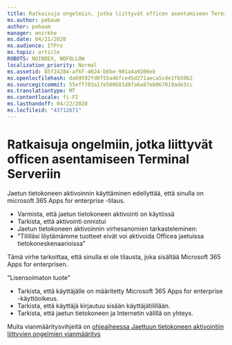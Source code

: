 ```yaml
---
title: Ratkaisuja ongelmiin, jotka liittyvät officen asentamiseen Terminal Serveriin
ms.author: pebaum
author: pebaum
manager: mnirkhe
ms.date: 04/21/2020
ms.audience: ITPro
ms.topic: article
ROBOTS: NOINDEX, NOFOLLOW
localization_priority: Normal
ms.assetid: 85f24284-af6f-4624-b6be-901a4a9206eb
ms.openlocfilehash: da69592fd0f55a4bfce45d271aeca5cde1f659b2
ms.sourcegitcommit: 55eff703a17e500681d8fa6a87eb067019ade3cc
ms.translationtype: MT
ms.contentlocale: fi-FI
ms.lasthandoff: 04/22/2020
ms.locfileid: "43712671"
---
```

# <a name="solutions-for-issues-around-installing-office-on-a-terminal-server"></a>Ratkaisuja ongelmiin, jotka liittyvät officen asentamiseen Terminal Serveriin

Jaetun tietokoneen aktivoinnin käyttäminen edellyttää, että sinulla on microsoft 365 Apps for enterprise -tilaus.
  
- Varmista, että jaetun tietokoneen aktivointi on käytössä
- Tarkista, että aktivointi onnistui
- Jaetun tietokoneen aktivoinnin virhesanomien tarkasteleminen:
- "Tililläsi löytämämme tuotteet eivät voi aktivoida Officea jaetuissa tietokoneskenaarioissa"
  
Tämä virhe tarkoittaa, että sinulla ei ole tilausta, joka sisältää Microsoft 365 Apps for enterprisen.

"Lisensoimaton tuote"

- Tarkista, että käyttäjälle on määritetty Microsoft 365 Apps for enterprise -käyttöoikeus.
- Tarkista, että käyttäjä kirjautuu sisään käyttäjätilillään.
- Tarkista, että jaetun tietokoneen ja Internetin välillä on yhteys.

Muita vianmääritysvihjeitä on [ohjeaiheessa Jaettuun tietokoneen aktivointiin liittyvien ongelmien vianmääritys](https://docs.microsoft.com/DeployOffice/troubleshoot-issues-with-shared-computer-activation-for-office-365-proplus)